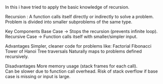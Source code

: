 In this i have tried to apply the basic knowledge of recursion.

Recursion :
  A function calls itself directly or indirectly to solve a problem.
  Problem is divided into smaller subproblems of the same type.

Key Components
  Base Case → Stops the recursion (prevents infinite loop).
  Recursive Case → Function calls itself with smaller/simpler input.

Advantages
  Simpler, cleaner code for problems like:
    Factorial
    Fibonacci
    Tower of Hanoi
    Tree traversals
  Naturally maps to problems defined recursively.

Disadvantages
  More memory usage (stack frames for each call).\
  Can be slower due to function call overhead.
  Risk of stack overflow if base case is missing or input is large.

